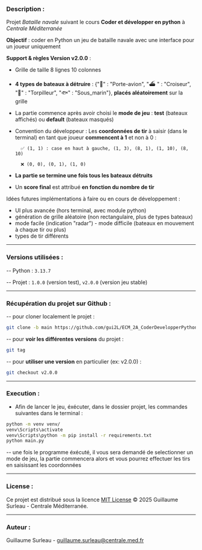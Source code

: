 ### Description :
Projet *Bataille navale* suivant le cours **Coder et développer en python** à *Centrale Méditerranée*

**Objectif** : coder en Python un jeu de bataille navale avec une interface pour un joueur uniquement

**Support & règles Version v2.0.0** :

- Grille de taille 8 lignes 10 colonnes 
- **4 types de bateaux à détruire** : {"🚢" : "Porte-avion", "⛴ " : "Croiseur", "🚣" : "Torpilleur", "🐟" : "Sous_marin"}, **placés aléatoirement** sur la grille 
- La partie commence après avoir choisi le **mode de jeu** : **test** (bateaux affichés) ou **default** (bateaux masqués)  
- Convention du développeur :
Les **coordonnées de tir** à saisir (dans le terminal) en tant que joueur **commencent à 1** et non à 0 :

        ✅ (1, 1) : case en haut à gauche, (1, 3), (8, 1), (1, 10), (8, 10) 

        ❌ (0, 0), (0, 1), (1, 0) 

- **La partie se termine une fois tous les bateaux détruits**
- Un **score final** est attribué **en fonction du nombre de tir**

Idées futures implémentations à faire ou en cours de développement :
- UI plus avancée (hors terminal, avec module python)
- génération de grille aléatoire (non rectangulaire, plus de types bateaux)
- mode facile (indication "radar") - mode difficile (bateaux en mouvement à chaque tir ou plus)
- types de tir différents

---

### Versions utilisées :
-- Python : `3.13.7`

-- Projet : `1.0.0` (version test), `v2.0.0` (version jeu stable)

---

### Récupération du projet sur Github :
-- pour cloner localement le projet : 
```bash
git clone -b main https://github.com/gui2L/ECM_2A_CoderDevelopperPython.git
```

-- pour **voir les différentes versions** du projet :
```bash
git tag
```

-- pour **utiliser une version** en particulier (ex: v2.0.0) :
```bash
git checkout v2.0.0
```
---

### Execution :
- Afin de lancer le jeu, éxécuter, dans le dossier projet, les commandes suivantes dans le terminal :
```bash
python -m venv venv/
venv\Scripts\activate
venv\Scripts\python -m pip install -r requirements.txt 
python main.py
```

-- une fois le programme éxécuté, il vous sera demandé de selectionner un mode de jeu, la partie commencera alors et vous pourrez effectuer les tirs en saisissant les coordonnées

---

### License : 

Ce projet est distribué sous la licence [MIT License](./LICENSE) © 2025 Guillaume Surleau - Centrale Méditerranée.

--- 

### Auteur :
Guillaume Surleau - guillaume.surleau@centrale.med.fr